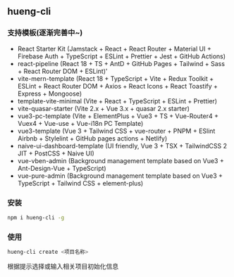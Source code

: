 ## hueng-cli

### 支持模板(逐渐完善中~)
- React Starter Kit  (Jamstack + React + React Router + Material UI + Firebase Auth + TypeScript + ESLint + Prettier + Jest +   GitHub Actions)
- react-pipeline  (React 18 + TS + AntD + GitHub Pages + Tailwind + Sass + React Router DOM + ESLint)'
- vite-mern-template  (React 18 + TypeScript + Vite + Redux Toolkit + ESLint + React Router DOM + Axios + React Icons + React Toastify + Express + Mongoose)
- template-vite-minimal (Vite + React + TypeScript + ESLint + Prettier)
- vite-quasar-starter  (Vite 2.x + Vue 3.x + quasar 2.x starter)
- vue3-pc-template  (Vite + ElementPlus + Vue3 + TS + Vue-Router4 + Vuex4 + Vue-use + Vue-i18n PC Template)
- vue3-template  (Vue 3 + Tailwind CSS + vue-router + PNPM + ESlint Airbnb + Stylelint + GitHub pages actions + Netlify)
- naive-ui-dashboard-template  (UI friendly, Vue 3 + TSX + TailwindCSS 2 JIT + PostCSS + Naive UI)
- vue-vben-admin  (Background management template based on Vue3 + Ant-Design-Vue + TypeScript)
- vue-pure-admin  (Background management template based on Vue3 + TypeScript + Tailwind CSS + element-plus)

### 安装

```bash
npm i hueng-cli -g
```

### 使用
```bash
hueng-cli create <项目名称>
```

根据提示选择或输入相关项目初始化信息
